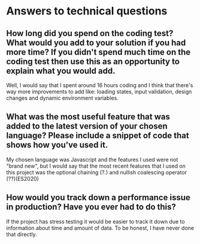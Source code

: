 # Answers to technical questions

## How long did you spend on the coding test? What would you add to your solution if you had more time? If you didn't spend much time on the coding test then use this as an opportunity to explain what you would add.

Well, I would say that I spent around 16 hours coding and I think that there's way more improvements to add like: loading states, input validation, design changes and dynamic environment variables.

## What was the most useful feature that was added to the latest version of your chosen language? Please include a snippet of code that shows how you've used it.

My chosen language was Javascript and the features I used were not "brand new", but I would say that the most recent features that I used on this project was the optional chaining (?.) and nullish coalescing operator (??)(ES2020)

## How would you track down a performance issue in production? Have you ever had to do this?
If the project has stress testing it would be easier to track it down due to information about time and amount of data. To be honest, I have never done that directly.